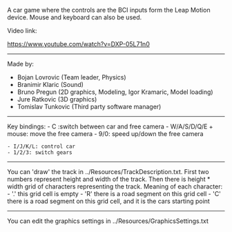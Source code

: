 A car game where the controls are the BCI inputs form the Leap Motion device. Mouse and keyboard can also be used.

Video link:

https://www.youtube.com/watch?v=DXP-05L71n0

--------------------------------------------------------------------

Made by:
- Bojan Lovrovic (Team leader, Physics)
- Branimir Klaric (Sound)
- Bruno Pregun (2D graphics, Modeling, Igor Kramaric, Model loading)
- Jure Ratkovic (3D graphics)
- Tomislav Tunkovic (Third party software manager)

--------------------------------------------------------------------

Key bindings:
    - C :switch between car and free camera
    - W/A/S/D/Q/E + mouse: move the free camera
    - 9/0: speed up/down the free camera
    
    - I/J/K/L: control car
    - 1/2/3: switch gears

--------------------------------------------------------------------

You can 'draw' the track in ../Resources/TrackDescription.txt. First two numbers represent height and width of the track.
Then there is height * width grid of characters representing the track. Meaning of each character:
    - '.' this grid cell is empty
    - 'R' there is a road segment on this grid cell
    - 'C' there is a road segment on this grid cell, and it is the cars starting point

--------------------------------------------------------------------

You can edit the graphics settings in ../Resources/GraphicsSettings.txt
